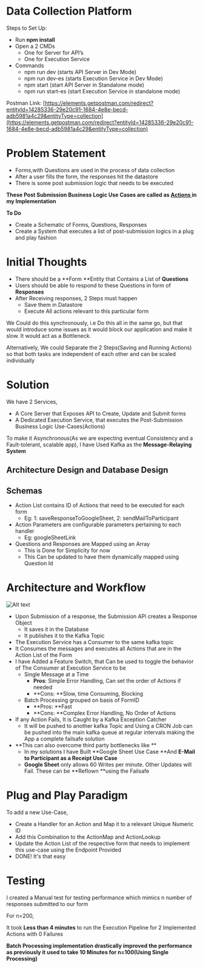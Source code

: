 

# Data Collection Platform

Steps to Set Up: 



* Run **npm install**
* Open a 2 CMDs 
    * One for Server for API’s
    * One for Execution Service
* Commands
    * npm run dev (starts API Server in Dev Mode)
    * npm run dev-es (starts Execution Service in Dev Mode)
    * npm start (start API Server in Standalone mode)
    * npm run start-es (start Execution Service in standalone mode)

Postman Link: [https://elements.getpostman.com/redirect?entityId=14285336-29e20c91-1684-4e8e-becd-adb5981a4c29&entityType=collection](https://elements.getpostman.com/redirect?entityId=14285336-29e20c91-1684-4e8e-becd-adb5981a4c29&entityType=collection)


# Problem Statement



* Forms,with Questions are used in the process of data collection
* After a user fills the form, the responses hit the datastore
* There is some post submission logic that needs to be executed

**These Post Submission Business Logic Use Cases  are called as <span style="text-decoration:underline;">Actions </span>in my Implementation**

**To Do**



* Create a Schematic of Forms, Questions, Responses
* Create a System that executes a list of post-submission logics in a plug and play fashion


# Initial Thoughts



* There should be a **Form **Entity that Contains a List of **Questions**
* Users should be able to respond to these Questions in form of **Responses**
* After Receiving responses, 2 Steps must happen
    * Save them in Datastore
    * Execute All actions relevant to this particular form

We Could do this synchronously, i.e Do this all in the same go, but that would introduce some issues as it would block our application and make it slow. It would act as a Bottleneck.

Alternatively, We could Separate the 2 Steps(Saving and Running Actions) so that both tasks are independent of each other and can be scaled individually


# Solution


We have 2 Services,



* A Core Server that Exposes API to Create, Update and Submit forms
* A Dedicated Execution Service, that executes the Post-Submission Business Logic Use-Cases(Actions)

To make it Asynchronous(As we are expecting eventual Consistency and a Fault-tolerant, scalable app), I have Used Kafka as the **Message-Relaying System**


## Architecture Design and Database Design


## Schemas






* Action List contains ID of Actions that need to be executed for each form
    * Eg: 1: saveResponseToGoogleSheet, 2: sendMailToParticipant
* Action Parameters are configurable parameters pertaining to each handler
    * Eg: googleSheetLink
* Questions and Responses are Mapped using an Array
    * This is Done for Simplicity for now
    * This Can be updated to have them dynamically mapped using Question Id


# Architecture and Workflow

![Alt text]("https://github.com/sanyam-2001/Data-Collection/blob/master/public/Daisy-Challenge.drawio.svg")




* Upon Submission of a response, the Submission APi creates a Response Object
    * It saves it in the Database
    * It publishes it to the Kafka Topic
* The Execution Service has a Consumer to the same kafka topic
* It Consumes the messages and executes all Actions that are in the Action List of the Form
* I have Added a Feature Switch, that Can be used to toggle the behavior of The Consumer at Execution Service to be 
    * Single Message at a Time
        * **Pros**: Simple Error Handling, Can set the order of Actions if needed
        * **Cons: **Slow, time Consuming, Blocking
    * Batch Processing grouped on basis of FormID
        * **Pros: **Fast
        * **Cons: **Complex Error Handling, No Order of Actions
* If any Action Fails, It is Caught by a Kafka Exception Catcher
    * It will be pushed to another kafka Topic and Using a CRON Job can be pushed into the main kafka queue at regular intervals making the App a complete failsafe solution
* **This can also overcome third party bottlenecks like **
    * In my solutions I have Built **Google Sheet Use Case **And **E-Mail to Participant as a Receipt Use Case**
    * **Google Sheet** only allows 60 Writes per minute. Other Updates will Fail. These can be **Reflown **using the Failsafe


# Plug and Play Paradigm

To add a new Use-Case,



* Create a Handler for an Action and Map it to a relevant Unique Numeric ID
* Add this Combination to the ActionMap and ActionLookup
* Update the Action List of the respective form that needs to implement this use-case using the Endpoint Provided
* DONE! It's that easy


# Testing

I created a Manual test for testing performance which mimics n number of responses submitted to our form

For n=200,

It took **Less than 4 minutes** to run the Execution Pipeline for 2 Implemented Actions with 0 Failures

**Batch Processing implementation drastically improved the performance as previously it used to take 10 Minutes for n=100(Using Single Processing)**
